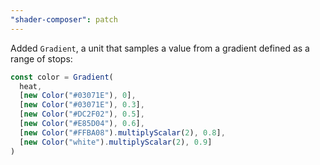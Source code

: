 ```yaml
---
"shader-composer": patch
---
```


Added `Gradient`, a unit that samples a value from a gradient defined as a range of stops:

```jsx
const color = Gradient(
  heat,
  [new Color("#03071E"), 0],
  [new Color("#03071E"), 0.3],
  [new Color("#DC2F02"), 0.5],
  [new Color("#E85D04"), 0.6],
  [new Color("#FFBA08").multiplyScalar(2), 0.8],
  [new Color("white").multiplyScalar(2), 0.9]
)
```
